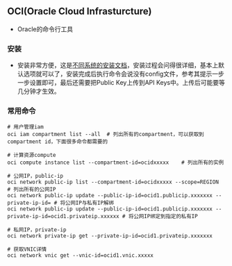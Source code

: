 ## OCI(Oracle Cloud Infrasturcture)

- Oracle的命令行工具

### 安装

- 安装非常方便，这是[不同系统的安装文档](https://docs.oracle.com/en-us/iaas/Content/API/SDKDocs/cliinstall.htm)，安装过程会问得很详细，基本上默认选项就可以了，安装完成后执行命令会说没有config文件，参考其提示一步一步设置即可，最后还需要把Public Key上传到API Keys中。上传后可能要等几分钟才生效。

### 常用命令

```shell
# 用户管理iam
oci iam compartment list --all	# 列出所有的compartment，可以获取到compartment id，下面很多命令都需要的

# 计算资源compute
oci compute instance list --compartment-id=ocidxxxxx	# 列出所有的实例

# 公网IP，public-ip
oci network public-ip list --compartment-id=ocidxxxxx --scope=REGION	# 列出所有的公网IP
oci network public-ip update --public-ip-id=ocid1.publicip.xxxxxxx --private-ip-id= # 将公网IP与私有IP解绑
oci network public-ip update --public-ip-id=ocid1.publicip.xxxxxxx --private-ip-id=ocid1.privateip.xxxxxx # 将公网IP绑定到指定的私有IP

# 私网IP，private-ip
oci network private-ip get --private-ip-id=ocid1.privateip.xxxxxxx

# 获取VNIC详情
oci network vnic get --vnic-id=ocid1.vnic.xxxxx
```

